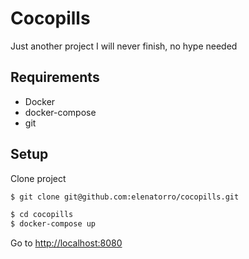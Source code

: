 # Cocopills

Just another project I will never finish, no hype needed

## Requirements

* Docker
* docker-compose
* git

## Setup

Clone project

```sh
$ git clone git@github.com:elenatorro/cocopills.git
```

```sh
$ cd cocopills
$ docker-compose up
```

Go to [http://localhost:8080](http://localhost:8080)
